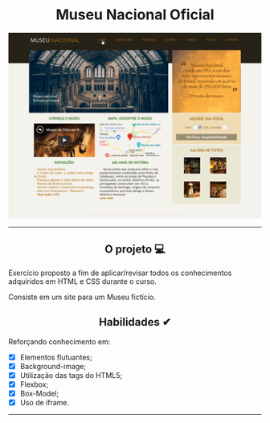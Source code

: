 <div align="center"><h1>Museu Nacional Oficial</h1>

![Home Page](https://github.com/MariliaMSiqueira/Udemy-Desenvolvimento-WEB/blob/main/CSS/10-Projeto-Museu-Nacional/assets/img/layout-project.gif)


</div>


---

<div align="center"><h2>O projeto 💻</h2></div>

Exercício proposto a fim de aplicar/revisar todos os conhecimentos adquiridos em HTML e CSS durante o curso. <br>

Consiste em um site para um Museu fictício. <br>


<div align="center"><h2>Habilidades ✔</h2></div>

Reforçando conhecimento em:
 - [x] Elementos flutuantes;
 - [x] Background-image;
 - [x] Utilização das tags do HTML5;
 - [x] Flexbox;
 - [x] Box-Model;
 - [x] Uso de iframe.
 ----


